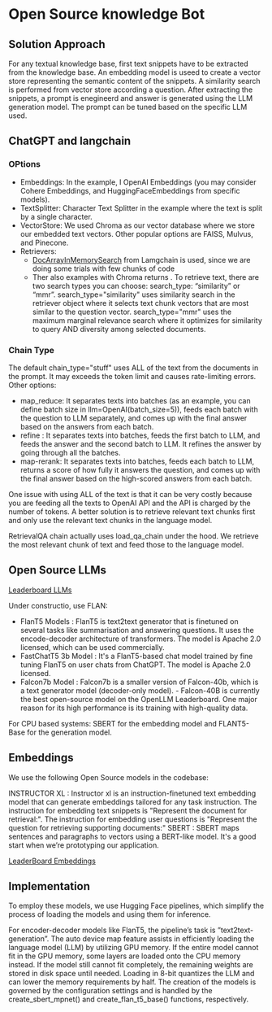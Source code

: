 # Open Source knowledge Bot

## Solution Approach

For any textual knowledge base, first text snippets have to be extracted from the knowledge base. An embedding model is useed to create a vector store representing the semantic content of the snippets. A similarity search is performed from vector store according a question. After extracting the snippets, a prompt is enegineerd and answer is generated using the LLM generation model. The prompt can be tuned based on the specific LLM used.

## ChatGPT and langchain

### OPtions

- Embeddings: In the example, I OpenAI Embeddings (you may consider Cohere Embeddings, and HuggingFaceEmbeddings from specific models).
- TextSplitter: Character Text Splitter in the example where the text is split by a single character.
- VectorStore: We used Chroma as our vector database where we store our embedded text vectors. Other popular options are FAISS, Mulvus, and Pinecone.
- Retrievers: 
    - [DocArrayInMemorySearch](https://python.langchain.com/docs/integrations/vectorstores/docarray_in_memory) from Lamgchain is used, since we are doing some trials with few chunks of code
    - Ther also examples with Chroma returns . To retrieve text, there are two search types you can choose: search_type: “similarity” or “mmr”. search_type="similarity" uses similarity search in the retriever object where it selects text chunk vectors that are most similar to the question vector. search_type="mmr" uses the maximum marginal relevance search where it optimizes for similarity to query AND diversity among selected documents.

### Chain Type
The default chain_type="stuff" uses ALL of the text from the documents in the prompt. It may exceeds the token limit and causes rate-limiting errors. Other options:

- map_reduce: It separates texts into batches (as an example, you can define batch size in llm=OpenAI(batch_size=5)), feeds each batch with the question to LLM separately, and comes up with the final answer based on the answers from each batch.
- refine : It separates texts into batches, feeds the first batch to LLM, and feeds the answer and the second batch to LLM. It refines the answer by going through all the batches.
- map-rerank: It separates texts into batches, feeds each batch to LLM, returns a score of how fully it answers the question, and comes up with the final answer based on the high-scored answers from each batch.

One issue with using ALL of the text is that it can be very costly because you are feeding all the texts to OpenAI API and the API is charged by the number of tokens. A better solution is to retrieve relevant text chunks first and only use the relevant text chunks in the language model.

RetrievalQA chain actually uses load_qa_chain under the hood. We retrieve the most relevant chunk of text and feed those to the language model.

## Open Source LLMs

[Leaderboard LLMs](https://huggingface.co/spaces/HuggingFaceH4/open_llm_leaderboard)

Under constructio, use FLAN:

- FlanT5 Models : FlanT5 is text2text generator that is finetuned on several tasks like summarisation and answering questions. It uses the encode-decoder architecture of transformers. The model is Apache 2.0 licensed, which can be used commercially.
- FastChatT5 3b Model : It's a FlanT5-based chat model trained by fine tuning FlanT5 on user chats from ChatGPT. The model is Apache 2.0 licensed.
- Falcon7b Model : Falcon7b is a smaller version of Falcon-40b, which is a text generator model (decoder-only model). - Falcon-40B is currently the best open-source model on the OpenLLM Leaderboard. One major reason for its high performance is its training with high-quality data. 

For CPU based systems: SBERT for the embedding model and FLANT5-Base for the generation model. 

## Embeddings

We use the following Open Source models in the codebase:

INSTRUCTOR XL : Instructor xl is an instruction-finetuned text embedding model that can generate embeddings tailored for any task instruction. The instruction for embedding text snippets is "Represent the document for retrieval:". The instruction for embedding user questions is "Represent the question for retrieving supporting documents:"
SBERT : SBERT maps sentences and paragraphs to vectors using a BERT-like model. It's a good start when we’re prototyping our application.

[LeaderBoard Embeddings](https://huggingface.co/spaces/mteb/leaderboard)

## Implementation

To employ these models, we use Hugging Face pipelines, which simplify the process of loading the models and using them for inference. 

For encoder-decoder models like FlanT5, the pipeline’s task is ”text2text-generation”. 
The auto device map feature assists in efficiently loading the language model (LLM) by utilizing GPU memory. If the entire model cannot fit in the GPU memory, some layers are loaded onto the CPU memory instead. If the model still cannot fit completely, the remaining weights are stored in disk space until needed.
Loading in 8-bit quantizes the LLM and can lower the memory requirements by half.
The creation of the models is governed by the configuration settings and is handled by the create_sbert_mpnet() and create_flan_t5_base() functions, respectively.
